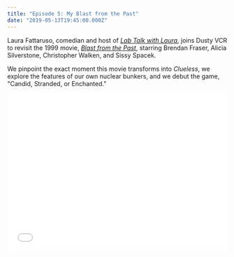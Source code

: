```yaml
---
title: "Episode 5: My Blast from the Past"
date: "2019-05-13T19:45:00.000Z"
---
```


Laura Fattaruso, comedian and host of [*Lab Talk with Laura*](https://soundcloud.com/labtalkwithlaura), joins Dusty VCR to revisit the 1999 movie, [*Blast from the Past*](https://www.imdb.com/title/tt0124298/), starring Brendan Fraser, Alicia Silverstone, Christopher Walken, and Sissy Spacek.

We pinpoint the exact moment this movie transforms into *Clueless*, we explore the features of our own nuclear bunkers, and we debut the game, "Candid, Stranded, or Enchanted."

<iframe style="border: none" src="//html5-player.libsyn.com/embed/episode/id/9767567/height/360/theme/legacy/thumbnail/yes/direction/backward/" height="360" width="100%" scrolling="no"  allowfullscreen webkitallowfullscreen mozallowfullscreen oallowfullscreen msallowfullscreen></iframe>

